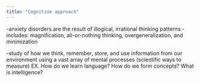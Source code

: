 ```yaml
---
title: "Cognitive approach"
---
```

-anxiety disorders are the result of illogical, irrational thinking patterns
-includes: magnification, all-or-nothing thinking, overgeneralization, and minimization

-study of how we think, remember, store, and use information from our environment using a vast array of mental processes (scientific ways to measure)
EX. How do we learn language? How do we form concepts? What is intelligence?

